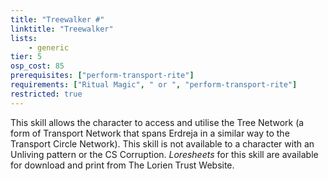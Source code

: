 ```yaml
---
title: "Treewalker #"
linktitle: "Treewalker"
lists:
    - generic
tier: 5
osp_cost: 85
prerequisites: ["perform-transport-rite"]
requirements: ["Ritual Magic", " or ", "perform-transport-rite"]
restricted: true
---
```

This skill allows the character to access and utilise the Tree Network (a form of Transport Network that spans Erdreja in a similar way to the Transport Circle Network). This skill is not available to a character with an Unliving pattern or the CS Corruption. _Loresheets_ for this skill are available for download and print from The Lorien Trust Website. 